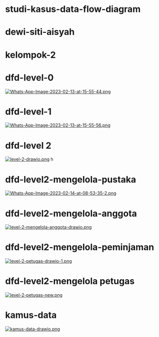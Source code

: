 # studi-kasus-data-flow-diagram

# dewi-siti-aisyah
# kelompok-2

# dfd-level-0
[![Whats-App-Image-2023-02-13-at-15-55-44.png](https://i.postimg.cc/fydQxPGG/Whats-App-Image-2023-02-13-at-15-55-44.png)](https://postimg.cc/T5TsxtY0)

# dfd-level-1
[![Whats-App-Image-2023-02-13-at-15-55-56.png](https://i.postimg.cc/m2dyYrwG/Whats-App-Image-2023-02-13-at-15-55-56.png)](https://postimg.cc/F7LSmN8P)
# dfd-level 2
[![level-2-drawio.png](https://i.postimg.cc/63DhGbL4/level-2-drawio.png)](https://postimg.cc/Q9J72bzj) 
h

# dfd-level2-mengelola-pustaka
[![Whats-App-Image-2023-02-14-at-08-53-35-2.png](https://i.postimg.cc/SNTpVsC7/Whats-App-Image-2023-02-14-at-08-53-35-2.png)](https://postimg.cc/4m9MxX8m)
# dfd-level2-mengelola-anggota
[![level-2-mengelola-anggota-drawio.png](https://i.postimg.cc/Vkj5Yrp9/level-2-mengelola-anggota-drawio.png)](https://postimg.cc/hXtKsjSh)
# dfd-level2-mengelola-peminjaman
[![level-2-petugas-drawio-1.png](https://i.postimg.cc/YS09QnjR/level-2-petugas-drawio-1.png)](https://postimg.cc/2qprDxQL)
# dfd-level2-mengelola petugas
[![level-2-petugas-new.png](https://i.postimg.cc/rmjH1JbV/level-2-petugas-new.png)](https://postimg.cc/qhtQ084S)
# kamus-data
[![kamus-data-drawio.png](https://i.postimg.cc/1tFt48Yr/kamus-data-drawio.png)](https://postimg.cc/ZBTZM5mW)
